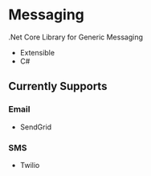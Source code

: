 # Messaging
.Net Core Library for Generic Messaging

- Extensible 
- C#

## Currently Supports
### Email
- SendGrid

### SMS
 - Twilio
